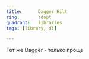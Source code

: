 ```yaml
---
title:      Dagger Hilt
ring:       adopt
quadrant:   libraries
tags: [library, di]

---
```


Тот же Dagger - только проще
